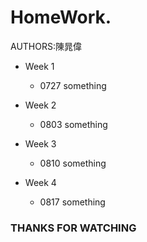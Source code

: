 # HomeWork. 
  AUTHORS:陳晁偉
  * Week 1
    * 0727
      something
    
  * Week 2
    * 0803
      something
    
  * Week 3
    * 0810
      something
    
  * Week 4
    * 0817
      something
    
### THANKS FOR WATCHING 
 

